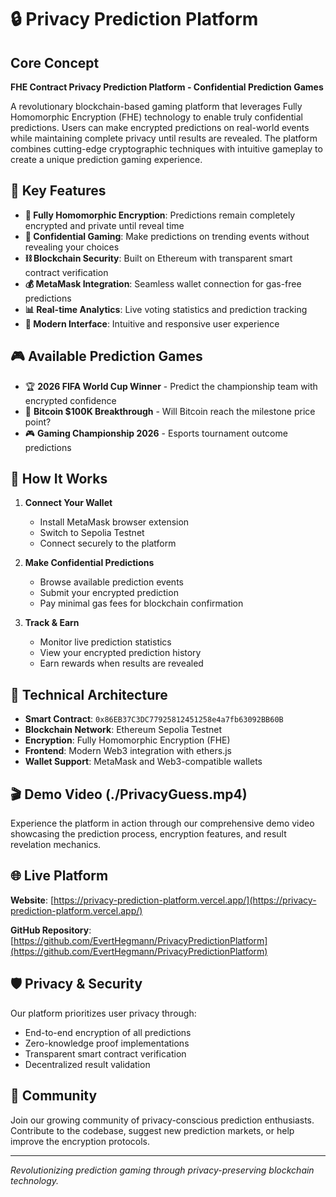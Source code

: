 # 🔒 Privacy Prediction Platform

## Core Concept

**FHE Contract Privacy Prediction Platform - Confidential Prediction Games**

A revolutionary blockchain-based gaming platform that leverages Fully Homomorphic Encryption (FHE) technology to enable truly confidential predictions. Users can make encrypted predictions on real-world events while maintaining complete privacy until results are revealed. The platform combines cutting-edge cryptographic techniques with intuitive gameplay to create a unique prediction gaming experience.

## 🌟 Key Features

- **🔐 Fully Homomorphic Encryption**: Predictions remain completely encrypted and private until reveal time
- **🎯 Confidential Gaming**: Make predictions on trending events without revealing your choices
- **⛓️ Blockchain Security**: Built on Ethereum with transparent smart contract verification
- **💰 MetaMask Integration**: Seamless wallet connection for gas-free predictions
- **📊 Real-time Analytics**: Live voting statistics and prediction tracking
- **🎨 Modern Interface**: Intuitive and responsive user experience

## 🎮 Available Prediction Games

- 🏆 **2026 FIFA World Cup Winner** - Predict the championship team with encrypted confidence
- 💎 **Bitcoin $100K Breakthrough** - Will Bitcoin reach the milestone price point?
- 🎮 **Gaming Championship 2026** - Esports tournament outcome predictions

## 🚀 How It Works

1. **Connect Your Wallet**
   - Install MetaMask browser extension
   - Switch to Sepolia Testnet
   - Connect securely to the platform

2. **Make Confidential Predictions**
   - Browse available prediction events
   - Submit your encrypted prediction
   - Pay minimal gas fees for blockchain confirmation

3. **Track & Earn**
   - Monitor live prediction statistics
   - View your encrypted prediction history
   - Earn rewards when results are revealed

## 🔧 Technical Architecture

- **Smart Contract**: `0x86EB37C3DC77925812451258e4a7fb63092BB60B`
- **Blockchain Network**: Ethereum Sepolia Testnet
- **Encryption**: Fully Homomorphic Encryption (FHE)
- **Frontend**: Modern Web3 integration with ethers.js
- **Wallet Support**: MetaMask and Web3-compatible wallets

## 🎬 Demo Video (./PrivacyGuess.mp4) 

Experience the platform in action through our comprehensive demo video showcasing the prediction process, encryption features, and result revelation mechanics.

## 🌐 Live Platform

**Website**: [https://privacy-prediction-platform.vercel.app/](https://privacy-prediction-platform.vercel.app/)

**GitHub Repository**: [https://github.com/EvertHegmann/PrivacyPredictionPlatform](https://github.com/EvertHegmann/PrivacyPredictionPlatform)

## 🛡️ Privacy & Security

Our platform prioritizes user privacy through:
- End-to-end encryption of all predictions
- Zero-knowledge proof implementations
- Transparent smart contract verification
- Decentralized result validation

## 🤝 Community

Join our growing community of privacy-conscious prediction enthusiasts. Contribute to the codebase, suggest new prediction markets, or help improve the encryption protocols.

---

*Revolutionizing prediction gaming through privacy-preserving blockchain technology.*